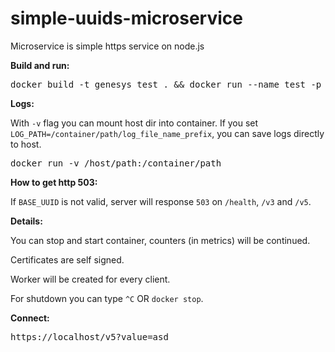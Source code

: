 # simple-uuids-microservice
Microservice is simple https service on node.js

<p><strong>Build and run:</strong></p>
<pre>docker build -t genesys_test . && docker run --name test -p 443:443 -e BASE_UUID=93e8a7ab-7e35-4a41-ab5d-09af3910b5a1 -e LOG_PATH=log genesys_test</pre>

<p><strong>Logs:</strong></p>
<p>With <code>-v</code> flag you can mount host dir into container. If you set <code>LOG_PATH=/container/path/log_file_name_prefix</code>, you can save logs directly to host.</p><pre>docker run -v /host/path:/container/path</pre>

<p><strong>How to get http 503:</strong></p>
<p>If <code>BASE_UUID</code> is not valid, server will response <code>503</code> on <code>/health</code>, <code>/v3</code> and <code>/v5</code>.</p>

<p><strong>Details:</strong></p>
<p>You can stop and start container, counters (in metrics) will be continued.</p>

<p>Certificates are self signed.</p>

<p>Worker will be created for every client.</p>

<p>For shutdown you can type <code>^C</code> OR <code>docker stop</code>.</p>

<p><strong>Connect:</strong></p>
<pre>https://localhost/v5?value=asd</pre>

